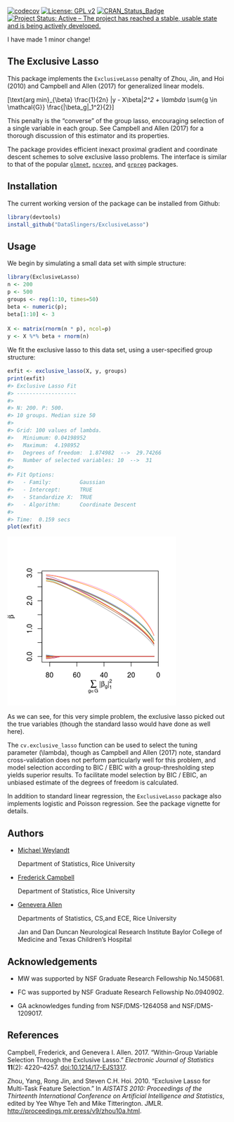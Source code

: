 <!--  -*- coding: utf-8 -*- -->

<!-- README.md is generated from README.Rmd. Do not edit this file directly -->

[![codecov](https://codecov.io/gh/DataSlingers/ExclusiveLasso/branch/develop/graph/badge.svg)](https://codecov.io/gh/DataSlingers/ExclusiveLasso)
[![License: GPL
v2](https://img.shields.io/badge/License-GPL%20v2-blue.svg)](https://www.gnu.org/licenses/old-licenses/gpl-2.0.en.html)
[![CRAN\_Status\_Badge](http://www.r-pkg.org/badges/version/ExclusiveLasso)](https://cran.r-project.org/package=ExclusiveLasso)
[![Project Status: Active – The project has reached a stable, usable
state and is being actively
developed.](https://www.repostatus.org/badges/latest/active.svg)](https://www.repostatus.org/#active)

I have made 1 minor change\!

## The Exclusive Lasso

This package implements the `ExclusiveLasso` penalty of Zhou, Jin, and
Hoi (2010) and Campbell and Allen (2017) for generalized linear models.

\[\text{arg min}_{\beta} \frac{1}{2n} \|y - X\beta\|_2^2 + \lambda \sum_{g \in \mathcal{G}} \frac{\|\beta_g\|_1^2}{2}\]

This penalty is the “converse” of the group lasso, encouraging selection
of a single variable in each group. See Campbell and Allen (2017) for a
thorough discussion of this estimator and its properties.

The package provides efficient inexact proximal gradient and coordinate
descent schemes to solve exclusive lasso problems. The interface is
similar to that of the popular
[`glmnet`](https://cran.r-project.org/web/packages/glmnet/index.html),
[`ncvreg`](http://pbreheny.github.io/ncvreg/), and
[`grpreg`](http://pbreheny.github.io/ncvreg/) packages.

## Installation

The current working version of the package can be installed from Github:

``` r
library(devtools)
install_github("DataSlingers/ExclusiveLasso")
```

## Usage

We begin by simulating a small data set with simple structure:

``` r
library(ExclusiveLasso)
n <- 200
p <- 500
groups <- rep(1:10, times=50)
beta <- numeric(p);
beta[1:10] <- 3

X <- matrix(rnorm(n * p), ncol=p)
y <- X %*% beta + rnorm(n)
```

We fit the exclusive lasso to this data set, using a user-specified
group structure:

``` r
exfit <- exclusive_lasso(X, y, groups)
print(exfit)
#> Exclusive Lasso Fit 
#> ------------------- 
#> 
#> N: 200. P: 500.
#> 10 groups. Median size 50 
#> 
#> Grid: 100 values of lambda. 
#>   Miniumum: 0.04198952 
#>   Maximum:  4.198952 
#>   Degrees of freedom:  1.874982  -->  29.74266 
#>   Number of selected variables: 10  -->  31 
#> 
#> Fit Options:
#>   - Family:         Gaussian 
#>   - Intercept:      TRUE 
#>   - Standardize X:  TRUE 
#>   - Algorithm:      Coordinate Descent 
#> 
#> Time:  0.159 secs
plot(exfit)
```

![](man/figures/unnamed-chunk-4-1.png)<!-- -->

As we can see, for this very simple problem, the exclusive lasso picked
out the true variables (though the standard lasso would have done as
well here).

The `cv.exclusive_lasso` function can be used to select the tuning
parameter \(\lambda\), though as Campbell and Allen (2017) note,
standard cross-validation does not perform particularly well for this
problem, and model selection according to BIC / EBIC with a
group-thresholding step yields superior results. To facilitate model
selection by BIC / EBIC, an unbiased estimate of the degrees of freedom
is calculated.

In addition to standard linear regression, the `ExclusiveLasso` package
also implements logistic and Poisson regression. See the package
vignette for details.

## Authors

  - [Michael Weylandt](http://github.com/michaelweylandt)
    
    Department of Statistics, Rice University

  - [Frederick Campbell](http://fc10.web.rice.edu/index.html)
    
    Department of Statistics, Rice University

  - [Genevera Allen](http://www.stat.rice.edu/~gallen)
    
    Departments of Statistics, CS,and ECE, Rice University
    
    Jan and Dan Duncan Neurological Research Institute Baylor College of
    Medicine and Texas Children’s Hospital

## Acknowledgements

  - MW was supported by NSF Graduate Research Fellowship No.1450681.

  - FC was supported by NSF Graduate Research Fellowship No.0940902.

  - GA acknowledges funding from NSF/DMS-1264058 and NSF/DMS-1209017.

## References

Campbell, Frederick, and Genevera I. Allen. 2017. “Within-Group Variable
Selection Through the Exclusive Lasso.” *Electronic Journal of
Statistics* **11**(2): 4220–4257.
[doi:10.1214/17-EJS1317](http://dx.doi.org/10.1214/17-EJS1317).

Zhou, Yang, Rong Jin, and Steven C.H. Hoi. 2010. “Exclusive Lasso for
Multi-Task Feature Selection.” In *AISTATS 2010: Proceedings of the
Thirteenth International Conference on Artificial Intelligence and
Statistics*, edited by Yee Whye Teh and Mike Titterington. JMLR.
<http://proceedings.mlr.press/v9/zhou10a.html>.
